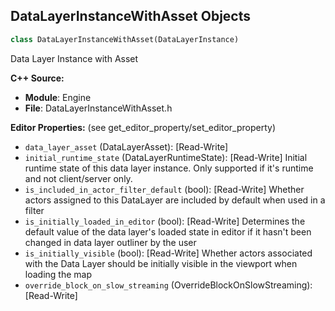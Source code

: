 ## DataLayerInstanceWithAsset Objects

```python
class DataLayerInstanceWithAsset(DataLayerInstance)
```

Data Layer Instance with Asset

**C++ Source:**

- **Module**: Engine
- **File**: DataLayerInstanceWithAsset.h

**Editor Properties:** (see get_editor_property/set_editor_property)

- ``data_layer_asset`` (DataLayerAsset):  [Read-Write]
- ``initial_runtime_state`` (DataLayerRuntimeState):  [Read-Write] Initial runtime state of this data layer instance. Only supported if it's runtime and not client/server only.
- ``is_included_in_actor_filter_default`` (bool):  [Read-Write] Whether actors assigned to this DataLayer are included by default when used in a filter
- ``is_initially_loaded_in_editor`` (bool):  [Read-Write] Determines the default value of the data layer's loaded state in editor if it hasn't been changed in data layer outliner by the user
- ``is_initially_visible`` (bool):  [Read-Write] Whether actors associated with the Data Layer should be initially visible in the viewport when loading the map
- ``override_block_on_slow_streaming`` (OverrideBlockOnSlowStreaming):  [Read-Write]

<a id="unreal.ExternalDataLayerInstance"></a>